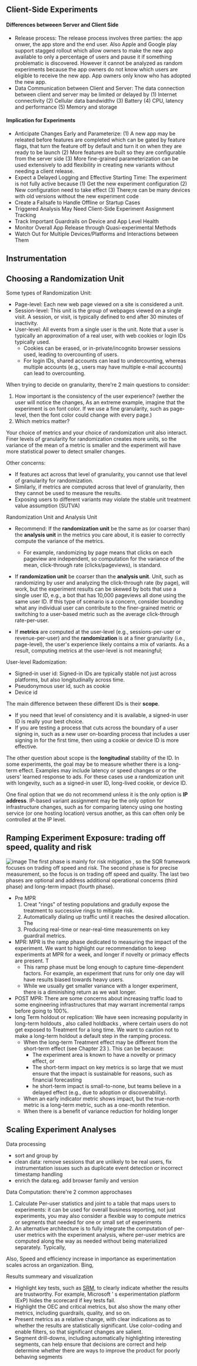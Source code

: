 ## Client-Side Experiments
#### Differences betweeen Server and Client Side
- Release process: The release process involves three parties: the app onwer, the app store and the end user. Also Apple and Google play support stagged rollout which allow owners to make the new app available to only a percentage of users and pause it if something problematic is discovered. However it cannot be analyzed as random experiments because the app owners do not know which users are eligible to receive the new app. App owners only know who has adopted the new app.
- Data Communication between Client and Server: The data connection between client and server may be limited or delayed by (1) Internet connectivity (2) Cellular data bandwidthv (3) Battery (4) CPU, latency and performance (5) Memory and storage
#### Implication for Experiments
- Anticipate Changes Early and Parameterize: (1) A new app may be releated before features are completed which can be gated by feature flags, that turn the feature off by default and turn it on when they are ready to be launch (2) More features are built so they are configurable from the server side (3) More fine-grained parameterization can be used extensively to add flexibility in creating new variants without needing a client release.
- Expect a Delayed Logging and Effective Starting Time: The experiment is not fully active because (1) Get the new experiment configuration (2) New configuration need to take effect (3) There;re can be many devices with old versions without the new experiment code
- Create a Failsafe to Handle Offline or Startup Cases
- Triggered Analysis May Need Client-Side Experiment Assignment Tracking 
- Track Important Guardrails on Device and App Level Health 
- Monitor Overall App Release through Quasi-experimental Methods 
- Watch Out for Multiple Devices/Platforms and Interactions between Them 

## Instrumentation

## Choosing a Randomization Unit
Some types of Randomization Unit:
- Page-level: Each new web page viewed on a site is considered a unit. 
- Session-level: This unit is the group of webpages viewed on a single visit. A session, or visit, is typically defined to end after 30 minutes of inactivity. 
- User-level: All events from a single user is the unit. Note that a user is typically an approximation of a real user, with web cookies or login IDs typically used. 
  - Cookies can be erased, or in-private/incognito browser sessions used, leading to overcounting of users. 
  - For login IDs, shared accounts can lead to undercounting, whereas multiple accounts (e.g., users may have multiple e-mail accounts) can lead to overcounting. 

When trying to decide on granularity, there're 2 main questions to consider:
1. How important is the consistency of the user experience? (wether the user will notice the changes, As an extreme example, imagine that the experiment is on font color. If we use a fine granularity, such as page-level, then the font color could change with every page.)
2. Which metrics matter? 

Your choice of metrics and your choice of randomization unit also interact. Finer levels of granularity for randomization creates more units, so the variance of the mean of a metric is smaller and the experiment will have more statistical power to detect smaller changes. 

Other concerns:
- If features act across that level of granularity, you cannot use that level of granularity for randomization.
- Similarly, if metrics are computed across that level of granularity, then they cannot be used to measure the results. 
- Exposing users to different variants may violate the stable unit treatment value assumption (SUTVA)

Randomization Unit and Analysis Unit 
- Recommend: If the **randomization unit** be the same as (or coarser than) the **analysis unit** in the metrics you care about, it is easier to correctly compute the variance of the metrics.  
  - For example, randomizing by page means that clicks on each pageview are independent, so computation for the variance of the mean, click-through rate (clicks/pageviews), is standard. 

- If **randomization unit** be coarser than the **analysis unit**. Unit, such as randomizing by user and analyzing the click-through rate (by page), will work, but the experiment results can be skewed by bots that use a single user ID, e.g., a bot that has 10,000 pageviews all done using the same user ID. If this type of scenario is a concern, consider bounding what any individual user can contribute to the finer-grained metric or switching to a user-based metric such as the average click-through rate-per-user.

- If **metrics** are computed at the user-level (e.g., sessions-per-user or revenue-per-user) and the **randomization** is at a finer granularity (i.e., page-level), the user's experience likely contains a mix of variants. As a result, computing metrics at the user-level is not meaningful; 

User-level Radomization:
- Signed-in user id: Signed-in IDs are typically stable not just across platforms, but also longitudinally across time. 
- Pseudonymous user id, such as cookie
- Device id

The main difference between these different IDs is their **scope**. 
- If you need that level of consistency and it is available, a signed-in user ID is really your best choice. 
- If you are testing a process that cuts across the boundary of a user signing in, such as a new user on-boarding process that includes a user signing in for the first time, then using a cookie or device ID is more effective. 

The other question about scope is the **longitudinal** stability of the ID. In some experiments, the goal may be to measure whether there is a long-term effect. Examples may include latency or speed changes or or the users' learned response to ads. For these cases use a randomization unit with longevity, such as a signed-in user ID, long-lived cookie, or device ID. 

One final option that we do not recommend unless it is the only option is **IP address**. IP-based variant assignment may be the only option for infrastructure changes, such as for comparing latency using one hosting service (or one hosting location) versus another, as this can often only be controlled at the IP level. 

## Ramping Experiment Exposure: trading off speed, quality and risk
![image](/img/ramping.png)
The first phase is mainly for risk mitigation , so the SQR framework focuses on trading off speed and risk. The second phase is for precise measurement, so the focus is on trading off speed and quality. The last two phases are optional and address additional operational concerns (third phase) and long-term impact (fourth phase). 
- Pre MPR
  1. Creat "rings" of testing populations and gradully expose the treatment to successive rings to mitigate risk. 
  2. Automatically dialing up traffic until it reaches the desired allocation. The 
  3. Producing real-time or near-real-time measurements on key guardrail metrics. 
- MPR: MPR is the ramp phase dedicated to measuring the impact of the experiment. We want to highlight our recommendation to keep experiments at MPR for a week, and longer if novelty or primacy effects are present. T
  - This ramp phase must be long enough to capture time-dependent factors. For example, an experiment that runs for only one day will have results biased towards heavy users. 
  - While we usually get smaller variance with a longer experiment, there is a diminishing return as we wait longer. 
- POST MPR: There are some concerns about increasing traffic load to some engineering infrastructures that may warrant incremental ramps before going to 100%. 
- long Term holdout or replication: We have seen increasing popularity in long-term holdouts , also called holdbacks , where certain users do not get exposed to Treatment for a long time. We want to caution not to make a long-term holdout a default step in the ramping process. 
  - When the long-term Treatment effect may be different from the short-term effect (see Chapter 23 ). This can be because: 
    - The experiment area is known to have a novelty or primacy effect, or 
    - The short-term impact on key metrics is so large that we must ensure that the impact is sustainable for reasons, such as financial forecasting
    - he short-term impact is small-to-none, but teams believe in a delayed effect (e.g., due to adoption or discoverability). 
  - When an early indicator metric shows impact, but the true-north metric is a long-term metric, such as a one-month retention.
  - When there is a benefit of variance reduction for holding longer 

## Scaling Experiment Analyses
Data processing
- sort and group by 
- clean data: remove sessions that are unlikely to be real users, fix instrumentation issues such as duplicate event detection or incorrect timestamp handling
- enrich the data:eg. add browser family and version 

Data Computation: there're 2 common approchases
1. Calculate Per-user statistics and joint to a table that maps users to experiments: it can be used for overall business reporting, not just experiments, you may also consider a flexible way to compute metrics or segments that needed for one or small set of experiments
2. An alternative architecture is to fully integrate the computation of per-user metrics with the experiment analysis, where per-user metrics are computed along the way as needed without being materialized separately. Typically, 

Also, Speed and efficiency increase in importance as experimentation scales across an organization. Bing, 

Results summeary and visualization
- Highlight key tests, such as [SRM](https://www.analytics-toolkit.com/glossary/sample-ratio-mismatch/), to clearly indicate whether the results are trustworthy. For example, Microsoft ’ s experimentation platform (ExP) hides the scorecard if key tests fail. 
- Highlight the OEC and critical metrics, but also show the many other metrics, including guardrails, quality, and so on. 
- Present metrics as a relative change, with clear indications as to whether the results are statistically significant. 
Use color-coding and enable filters, so that significant changes are salient. 
- Segment drill-downs, including automatically highlighting interesting segments, can help ensure that decisions are correct and help determine whether there are ways to improve the product for poorly behaving segments 

